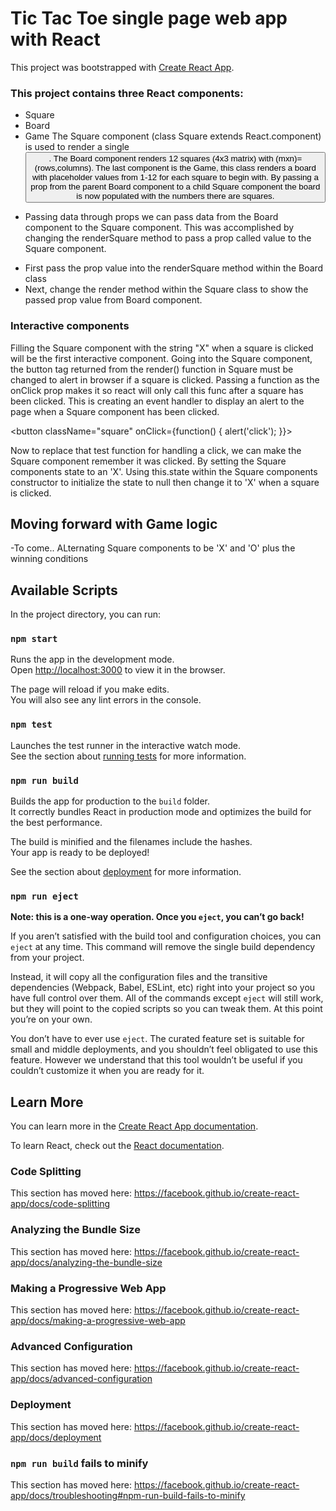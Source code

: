 # Tic Tac Toe single page web app with React
This project was bootstrapped with [Create React App](https://github.com/facebook/create-react-app).

### This project contains three React components:
- Square
- Board
- Game
The Square component (class Square extends React.component) is used to render a single <button>. The Board component renders 12 squares (4x3 matrix) with (mxn)=(rows,columns). The last component is the Game, this class renders a board with placeholder values from 1-12 for each square to begin with. By passing a prop from the parent Board component to a child Square component the board is now populated with the numbers there are squares.

* Passing data through props we can pass data from the Board component to the Square component. This was accomplished by changing the renderSquare method to pass a prop called value to the Square component.
- First pass the prop value into the renderSquare method within the Board class
- Next, change the render method within the Square class to show the passed prop value from Board component.

### Interactive components
Filling the Square component with the string "X" when a square is clicked will be the first interactive component. Going into the Square component, the button tag returned from the render() function in Square must be changed to alert in browser if a square is clicked.
Passing a function as the onClick prop makes it so react will only call this func after a square has been clicked. This is creating an event handler to display an alert to the page when a Square component has been clicked.

<button className="square" onClick={function() { alert('click'); }}>

Now to replace that test function for handling a click, we can make the Square component remember it was clicked. By setting the Square components state to an 'X'. Using this.state within the Square components constructor to initialize the state to null then change it to 'X' when a square is clicked.

## Moving forward with Game logic
-To come.. ALternating Square components to be 'X' and 'O' plus the winning conditions

## Available Scripts

In the project directory, you can run:

### `npm start`

Runs the app in the development mode.<br />
Open [http://localhost:3000](http://localhost:3000) to view it in the browser.

The page will reload if you make edits.<br />
You will also see any lint errors in the console.

### `npm test`

Launches the test runner in the interactive watch mode.<br />
See the section about [running tests](https://facebook.github.io/create-react-app/docs/running-tests) for more information.

### `npm run build`

Builds the app for production to the `build` folder.<br />
It correctly bundles React in production mode and optimizes the build for the best performance.

The build is minified and the filenames include the hashes.<br />
Your app is ready to be deployed!

See the section about [deployment](https://facebook.github.io/create-react-app/docs/deployment) for more information.

### `npm run eject`

**Note: this is a one-way operation. Once you `eject`, you can’t go back!**

If you aren’t satisfied with the build tool and configuration choices, you can `eject` at any time. This command will remove the single build dependency from your project.

Instead, it will copy all the configuration files and the transitive dependencies (Webpack, Babel, ESLint, etc) right into your project so you have full control over them. All of the commands except `eject` will still work, but they will point to the copied scripts so you can tweak them. At this point you’re on your own.

You don’t have to ever use `eject`. The curated feature set is suitable for small and middle deployments, and you shouldn’t feel obligated to use this feature. However we understand that this tool wouldn’t be useful if you couldn’t customize it when you are ready for it.

## Learn More

You can learn more in the [Create React App documentation](https://facebook.github.io/create-react-app/docs/getting-started).

To learn React, check out the [React documentation](https://reactjs.org/).

### Code Splitting

This section has moved here: https://facebook.github.io/create-react-app/docs/code-splitting

### Analyzing the Bundle Size

This section has moved here: https://facebook.github.io/create-react-app/docs/analyzing-the-bundle-size

### Making a Progressive Web App

This section has moved here: https://facebook.github.io/create-react-app/docs/making-a-progressive-web-app

### Advanced Configuration

This section has moved here: https://facebook.github.io/create-react-app/docs/advanced-configuration

### Deployment

This section has moved here: https://facebook.github.io/create-react-app/docs/deployment

### `npm run build` fails to minify

This section has moved here: https://facebook.github.io/create-react-app/docs/troubleshooting#npm-run-build-fails-to-minify
